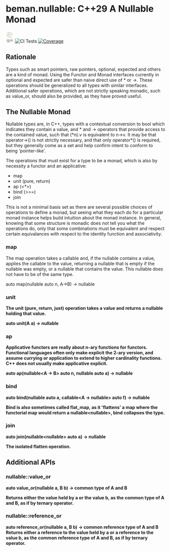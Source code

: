 # beman.nullable: C++29 A Nullable Monad

<!--
SPDX-License-Identifier: 2.0 license with LLVM exceptions
-->

<!-- markdownlint-disable -->
<img src="https://github.com/bemanproject/beman/blob/main/images/logos/beman_logo-beman_library_production_ready_api_may_undergo_changes.png" style="width:5%; height:auto;"> ![CI Tests](https://github.com/steve-downey/nullable/actions/workflows/ci.yml/badge.svg) [![Coverage](https://coveralls.io/repos/github/steve-downey/nullable/badge.svg?branch=main)](https://coveralls.io/github/steve-downey/nullable?branch=main)
<!-- markdownlint-enable -->

## Rationale

Types such as smart pointers, raw pointers, optional, expected and others are a kind of monad. Using the Functor and Monad interfaces currently in optional and expected are safer than naive direct use of * or ->. These operations should be generalized to all types with similar interfaces.
Additional safer operations, which are not strictly speaking monadic, such as value_or, should also be provided, as they have proved useful.

## The Nullable Monad

Nullable types are, in C++, types with a contextual conversion to bool which indicates they contain a value, and * and -> operators that provide access to the contained value, such that (\*n).v is equivalent to n->v. It may be that operator->() is not strictly necessary, and that only operator\*() is required, but they generally come as a set and help confirm intent to conform to being 'pointer-like'.

The operations that must exist for a type to be a monad, which is also by necessity a functor and an applicative:

- map
- unit (pure, return)
- ap (<*>)
- bind (>>=)
- join

This is not a minimal basis set as there are several possible choices of operations to define a monad, but seeing what they each do for a particular monad instance helps build intuition about the monad instance. In general, knowing that some structure is monadic does not tell you what the operations do, only that some combinations must be equivalent and respect certain equivalances with respect to the identity function and associativity.

### map

The map operation takes a callable and, if the nullable contains a value, applies the callable to the value, returning a nullable that is empty if the nullable was empty, or a nullable that contains the value. This nullable does not have to be of the same type.

auto map(nullable<A> auto n, A->B) -> nullable<B>

### unit

The unit (pure, return, just) operation takes a value and returns a nullable holding that value.

auto unit(A a) -> nullable<A>

### ap

Applicative functors are really about n-ary functions for functors. Functional languages often only make explicit the 2-ary version, and assume currying or application to extend to higher cardinality functions. C++ does not usually make applicative explicit.

auto ap(nullable<A -> B> auto n, nullable<A> auto a) -> nullable<B>

### bind

auto bind(nullable<A> auto a, callable<A -> nullable<B>> auto f) -> nullable<B>

Bind is also sometimes called flat_map, as it 'flattens' a map where the functorial map would return a nullable<nullable<B>>, bind collapses the type.

### join

auto join(nullable<nullable<A>> auto a) -> nullable<A>

The isolated flatten operation.

## Additional APIs

### nullable::value_or

auto value_or(nullable<A> a, B b) -> common type of A and B

Returns either the value held by a or the value b, as the common type of A and B, as if by ternary operator.

### nullable::reference_or

auto reference_or(nullable<A> a, B b) -> common reference type of A and B
Returns either a reference to the  value held by a or a reference to the  value b, as the common reference type of A and B, as if by ternary operator.
